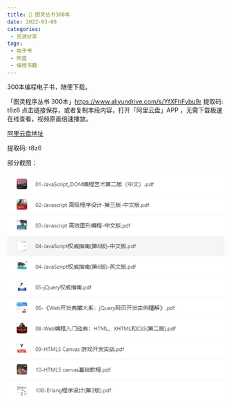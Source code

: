 ```yaml
---
title: 🍳 图灵丛书300本
date: 2022-03-08
categories:
 - 资源分享
tags:
 - 电子书
 - 网盘
 - 编程书籍
---
```


300本编程电子书，随便下载。

「图灵程序丛书 300本」https://www.aliyundrive.com/s/YfXFhFvbu9r 提取码: t8z6 点击链接保存，或者复制本段内容，打开「阿里云盘」APP ，无需下载极速在线查看，视频原画倍速播放。

[阿里云盘地址](https://www.aliyundrive.com/s/YfXFhFvbu9r )

提取码: t8z6

部分截图：

![tuling-books](../.vuepress/public/images/tuling-books.png)


